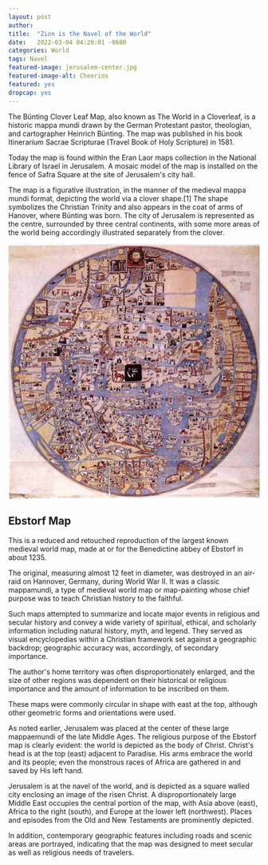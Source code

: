 ```yaml
---
layout: post 
author: 
title:  "Zion is the Navel of the World"
date:   2022-03-04 04:20:01 -0600
categories: World
tags: Navel 
featured-image: jerusalem-center.jpg
featured-image-alt: Cheerios
featured: yes
dropcap: yes
---
```


The Bünting Clover Leaf Map, also known as The World in a Cloverleaf, is a historic mappa mundi drawn by the German Protestant pastor, theologian, and cartographer Heinrich Bünting. The map was published in his book Itinerarium Sacrae Scripturae (Travel Book of Holy Scripture) in 1581.

Today the map is found within the Eran Laor maps collection in the National Library of Israel in Jerusalem. A mosaic model of the map is installed on the fence of Safra Square at the site of Jerusalem's city hall.

The map is a figurative illustration, in the manner of the medieval mappa mundi format, depicting the world via a clover shape.[1] The shape symbolizes the Christian Trinity and also appears in the coat of arms of Hanover, where Bünting was born. The city of Jerusalem is represented as the centre, surrounded by three central continents, with some more areas of the world being accordingly illustrated separately from the clover.

<a href="https://en.wikipedia.org/wiki/Bünting_Clover_Leaf_Map" data-iframely-url></a>

![](/assets/images/navel.jpg)

## Ebstorf Map 

This is a reduced and retouched reproduction of the largest known medieval world map, made at or for the Benedictine abbey of Ebstorf in about 1235. 

The original, measuring almost 12 feet in diameter, was destroyed in an air-raid on Hannover, Germany, during World War II. It was a classic mappamundi, a type of medieval world map or map-painting whose chief purpose was to teach Christian history to the faithful. 

Such maps attempted to summarize and locate major events in religious and secular history and convey a wide variety of spiritual, ethical, and scholarly information including natural history, myth, and legend. They served as visual encyclopedias within a Christian framework set against a geographic backdrop; geographic accuracy was, accordingly, of secondary importance. 

The author's home territory was often disproportionately enlarged, and the size of other regions was dependent on their historical or religious importance and the amount of information to be inscribed on them. 

These maps were commonly circular in shape with east at the top, although other geometric forms and orientations were used. 

As noted earlier, Jerusalem was placed at the center of these large mappaemundi of the late Middle Ages. The religious purpose of the Ebstorf map is clearly evident: the world is depicted as the body of Christ. Christ's head is at the top (east) adjacent to Paradise. His arms embrace the world and its people; even the monstrous races of Africa are gathered in and saved by His left hand. 

Jerusalem is at the navel of the world, and is depicted as a square walled city enclosing an image of the risen Christ. A disproportionately large Middle East occupies the central portion of the map, with Asia above (east), Africa to the right (south), and Europe at the lower left (northwest). Places and episodes from the Old and New Testaments are prominently depicted. 

In addition, contemporary geographic features including roads and scenic areas are portrayed, indicating that the map was designed to meet secular as well as religious needs of travelers.

